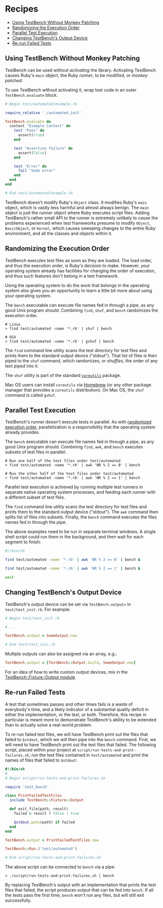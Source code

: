 Recipes
=======

* [Using TestBench Without Monkey Patching](#using-testbench-without-monkey-patching)
* [Randomizing the Execution Order](#randomizing-the-execution-order)
* [Parallel Test Execution](#parallel-test-execution)
* [Changing TestBench's Output Device](#changing-testbenchs-output-device)
* [Re-run Failed Tests](#re-run-failed-tests)

Using TestBench Without Monkey Patching
---------------------------------------

TestBench can be used without _activating_ the library. Activating TestBench causes Ruby's `main` object, the Ruby _runner_, to be modified, or _monkey patched_.

To use TestBench without activating it, wrap test code in an outer `TestBench.evaluate` block.

```ruby
# Begin test/automated/example.rb

require_relative './automated_init'

TestBench.evaluate do
  context "Example Context" do
    test "Pass" do
      assert(true)
    end

    test "Assertion failure" do
      assert(false)
    end

    test "Error" do
      fail "Some error"
    end
  end
end

# End test/automated/example.rb
```

TestBench doesn't modify Ruby's `Object` class. It modifies Ruby's `main` object, which is vastly less harmful and almost always benign. The `main` object is just the runner object where Ruby executes script files. Adding TestBench's rather small API to the runner is extremely unlikely to cause the problems experienced when test frameworks presume to modify `Object`, `BasicObject`, or `Kernel`, which causes sweeping changes to the entire Ruby environment, and all the classes and objects within it.

Randomizing the Execution Order
-------------------------------

TestBench executes test files as soon as they are loaded. The load order, and thus the execution order, is Ruby's decision to make. However, your operating system already has facilities for changing the order of execution, and thus such features don't belong in a test framework.

Using the operating system to do the work that belongs in the operating system also gives you an opportunity to learn a little bit more about using your operating system.

The `bench` executable can execute file names fed in through a pipe, as any good Unix program should. Combining `find`, `shuf`, and `bench` randomizes the execution order.

```
# Linux
> find test/automated -name '*.rb' | shuf | bench

# OSX
> find test/automated -name '*.rb' | gshuf | bench
```

The `find` command line utility scans the test directory for test files and prints them to the standard output device ("stdout"). That list of files is then piped to the `shuf` command, which randomizes, or _shuffles_, the order of any text piped into it.

The `shuf` utility is part of the standard [`coreutils`](https://www.gnu.org/software/coreutils/coreutils.html) package.

Mac OS users can install `coreutils` via [Homebrew](https://formulae.brew.sh/formula/coreutils) (or any other package manager that provides a `coreutils` distribution). On Mac OS, the `shuf` command is called `gshuf`.

Parallel Test Execution
-----------------------

TestBench's runner doesn't execute tests in parallel. As with [randomized execution order](#randomizing-the-execution-order), parallelization is a responsibility that the operating system already provides.

The `bench` executable can execute file names fed in through a pipe, as any good Unix program should. Combining `find`, `awk`, and `bench` executes subsets of test files in parallel:

```
# Run one half of the test files under test/automated
> find test/automated -name '*.rb' | awk 'NR % 2 == 0' | bench

# Run the other half of the test files under test/automated
> find test/automated -name '*.rb' | awk 'NR % 2 == 1' | bench
```

Parallel test execution is achieved by running multiple test runners in separate native operating system processes, and feeding each runner with a different subset of test files.

The `find` command line utility scans the test directory for test files and prints them to the standard output device ("stdout"). The `awk` command then splits list of files into subsets. Finally, the `bench` command executes the files names fed in through the pipe.

The above examples need to be run in separate terminal windows. A single shell script could run them in the background, and then wait for each segment to finish:

```sh
#!/bin/sh

find test/automated -name '*.rb' | awk 'NR % 2 == 0' | bench &

find test/automated -name '*.rb' | awk 'NR % 2 == 1' | bench &

wait
```

Changing TestBench's Output Device
----------------------------------

TestBench's output device can be set via `TestBench.output=` in `test/test_init.rb`. For example:

```ruby
# Begin test/test_init.rb

# ...

TestBench.output = SomeOutput.new

# End test/test_init.rb
```

Multiple outputs can also be assigned via an array, e.g.:

```ruby
TestBench.output = [TestBench::Output.build, SomeOutput.new]
```

For an idea of how to write custom output devices, mix in the [TestBench::Fixture::Output module](https://github.com/test-bench/test-bench-fixture/blob/master/lib/test_bench/fixture/output.rb).

Re-run Failed Tests
-------------------

A test that sometimes passes and other times fails is a waste of everybody's time, and a likely indicator of a substantial quality deficit in either the implementation, or the test, or both. Therefore, this recipe in particular is meant more to demonstrate TestBench's ability to be extended than to actually solve a real-world problem.

To re-run failed test files, we will have TestBench print out the files that failed to `$stdout`, which we will then pipe into the `bench` command. First, we will need to have TestBench print out the test files that failed. The following script, placed within your project at `script/run-tests-and-print-failures.sh`, run the test files contained in `test/automated` and print the names of files that failed to `$stdout`:

```ruby
#!/bin/sh
#
# Begin script/run-tests-and-print-failures.sh

require 'test_bench'

class PrintFailedTestFiles
  include TestBench::Fixture::Output

  def exit_file(path, result)
    failed = result ? false : true

    $stdout.puts(path) if failed
  end
end

TestBench.output = PrintFailedTestFiles.new

TestBench::Run.('test/automated')

# End script/run-tests-and-print-failures.sh
```

The above script can be connected to `bench` via a pipe:

```
> ./script/run-tests-and-print-failures.sh | bench
```

By replacing TestBench's output with an implementation that prints the test files that failed, the script produces output that can be fed into `bench`. If all the tests pass the first time, `bench` won't run any files, but will still exit successfully.
